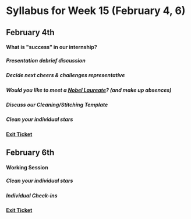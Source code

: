 # Syllabus for Week 15 (February 4, 6)


## February 4th
#### What is "success" in our internship?
##### Presentation debrief discussion
##### Decide next cheers & challenges representative
##### Would you like to meet a [Nobel Laureate](https://www.nobelprize.org/prizes/physics/2019/peebles/facts/)? (and make up absences)
##### Discuss our Cleaning/Stitching Template
##### Clean your individual stars
#### [Exit Ticket](https://docs.google.com/forms/d/e/1FAIpQLSfftMKYctEGVfuiOdgorBKmERJeUBgbRL4rlHf1-kWgpKU_Tg/viewform?usp=sf_link)



## February 6th
#### Working Session
##### Clean your individual stars
##### Individual Check-ins
#### [Exit Ticket](https://docs.google.com/forms/d/e/1FAIpQLSfftMKYctEGVfuiOdgorBKmERJeUBgbRL4rlHf1-kWgpKU_Tg/viewform?usp=sf_link)
